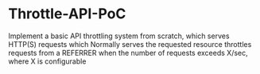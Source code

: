 # Throttle-API-PoC
Implement a basic API throttling system from scratch, which serves HTTP(S) requests which  Normally serves the requested resource  throttles requests from a REFERRER when the number of requests exceeds X/sec, where X is configurable
